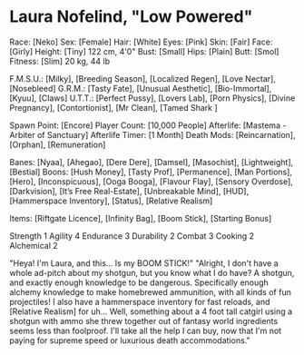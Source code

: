 # Laura Nofelind, "Low Powered"

Race: [Neko]
Sex: [Female]
Hair: [White]
Eyes: [Pink]
Skin: [Fair]
Face: [Girly]
Height: [Tiny] 122 cm, 4'0"
Bust: [Small]
Hips: [Plain]
Butt: [Smol]
Fitness: [Slim] 20 kg, 44 lb

F.M.S.U.: [Milky], [Breeding Season], [Localized Regen], [Love Nectar], [Nosebleed]
G.R.M.: [Tasty Fate], [Unusual Aesthetic], [Bio-Immortal], [Kyuu], [Claws]
U.T.T.: [Perfect Pussy], [Lovers Lab], [Porn Physics], [Divine Pregnancy], [Contortionist], [Mr Clean], [Tamed Shark ]

Spawn Point: [Encore]
Player Count: [10,000 People]
Afterlife: [Mastema - Arbiter of Sanctuary]
Afterlife Timer: [1 Month]
Death Mods: [Reincarnation], [Orphan], [Remuneration]

Banes: [Nyaa], [Ahegao], [Dere Dere], [Damsel], [Masochist], [Lightweight], [Bestial]
Boons: [Hush Money], [Tasty Prof], [Permanence], [Man Portions], [Hero], [Inconspicuous], [Ooga Booga], [Flavour Flay], [Sensory Overdose], [Darkvision], [It’s Free Real-Estate], [Unbreakable Mind], [HUD], [Hammerspace Inventory], [Status], [Relative Realism]

Items: [Riftgate Licence], [Infinity Bag], [Boom Stick], [Starting Bonus]

Strength 1
Agility 4
Endurance 3
Durability 2
Combat 3
Cooking 2
Alchemical 2


"Heya! I'm Laura, and this... Is my BOOM STICK!"
"Alright, I don't have a whole ad-pitch about my shotgun, but you know what I do have? A shotgun, and exactly enough knowledge to be dangerous. Specifically enough alchemy knowledge to make homebrewed ammunition, with all kinds of fun projectiles! I also have a hammerspace inventory for fast reloads, and [Relative Realism] for uh... Well, something about a 4 foot tall catgirl using a shotgun with ammo she threw together out of fantasy world ingredients seems less than foolproof. I'll take all the help I can buy, now that I'm not paying for supreme speed or luxurious death accommodations."
